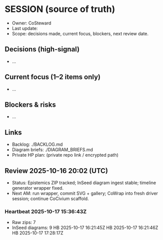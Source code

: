 # SESSION (source of truth)
- Owner: CoSteward
- Last update: <fill>
- Scope: decisions made, current focus, blockers, next review date.

## Decisions (high-signal)
- …

## Current focus (1–2 items only)
- …

## Blockers & risks
- …

## Links
- Backlog: ./BACKLOG.md
- Diagram briefs: ./DIAGRAM_BRIEFS.md
- Private HP plan: (private repo link / encrypted path)
## Review 2025-10-16 20:02 (UTC)
- Status: Epistemics ZIP tracked; InSeed diagram ingest stable; timeline generator wrapper fixed.
- Next AM: run wrapper, commit SVG + gallery; CoWrap into fresh driver session; continue CoCivium scaffold.
### Heartbeat 2025-10-17 15:36:43Z
- Raw zips: 7
- InSeed diagrams: 9
HB 2025-10-17 16:21:45Z
HB 2025-10-17 16:21:46Z
HB 2025-10-17 17:28:17Z
